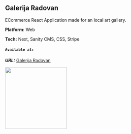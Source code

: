 ## Galerija Radovan

ECommerce React Application made for an local art gallery.


**Platform:** Web

**Tech:** Next, Sanity CMS, CSS, Stripe

#### `Available at:`

***URL:*** 
[Galerija Radovan](https://galerija-radovan.netlify.app/)

<img src="https://mirzakrnjic.com/images/works/radovan2.webp" width="200">
